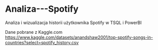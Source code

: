 # Analiza---Spotify
Analiza i wizualizacja historii użytkownika Spotify w TSQL i PowerBI

Dane pobrane z Kaggle.com
https://www.kaggle.com/datasets/anandshaw2001/top-spotify-songs-in-countries?select=spotify_history.csv
